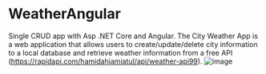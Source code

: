 # WeatherAngular
Single CRUD app with Asp .NET Core and Angular. 
The City Weather App is a web application that allows users to create/update/delete city information to a local database and retrieve weather information from a free API (https://rapidapi.com/hamidahjamiatul/api/weather-api99).
![image](https://github.com/Bartz3/Weather/assets/69792880/e0373e80-4724-4bb1-8a86-516a839de422)

